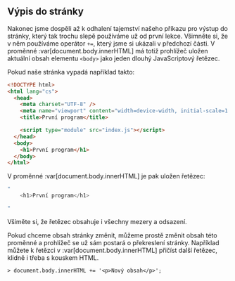 ## Výpis do stránky

Nakonec jsme dospěli až k odhalení tajemství našeho příkazu pro výstup do stránky, který tak trochu slepě používáme už od první lekce. Všimněte si, že v něm používáme operátor `+=`, který jsme si ukázali v předchozí části. V proměnné :var[document.body.innerHTML] má totiž prohlížeč uložen aktuální obsah elementu `<body>` jako jeden dlouhý JavaScriptový řetězec.

Pokud naše stránka vypadá například takto:

```html
<!DOCTYPE html>
<html lang="cs">
  <head>
    <meta charset="UTF-8" />
    <meta name="viewport" content="width=device-width, initial-scale=1.0" />
    <title>První program</title>

    <script type="module" src="index.js"></script>
  </head>
  <body>
    <h1>První program</h1>
  </body>
</html>
```

V proměnné :var[document.body.innerHTML] je pak uložen řetězec:

```js
"
    <h1>První program</h1>

"
```

Všiměte si, že řetězec obsahuje i všechny mezery a odsazení.

Pokud chceme obsah stránky změnit, můžeme prostě změnit obsah této proměnné a prohlížeč se už sám postará o překreslení stránky. Například můžete k řetězci v :var[document.body.innerHTML] přičíst další řetězec, klidně i třeba s kouskem HTML.

```jscon
> document.body.innerHTML += '<p>Nový obsah</p>';
```
